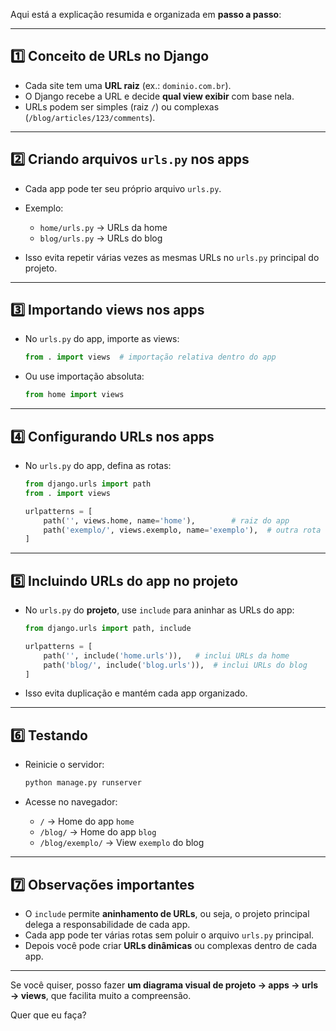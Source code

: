 Aqui está a explicação resumida e organizada em **passo a passo**:

---

## 1️⃣ Conceito de URLs no Django

* Cada site tem uma **URL raiz** (ex.: `dominio.com.br`).
* O Django recebe a URL e decide **qual view exibir** com base nela.
* URLs podem ser simples (raiz `/`) ou complexas (`/blog/articles/123/comments`).

---

## 2️⃣ Criando arquivos `urls.py` nos apps

* Cada app pode ter seu próprio arquivo `urls.py`.
* Exemplo:

  * `home/urls.py` → URLs da home
  * `blog/urls.py` → URLs do blog
* Isso evita repetir várias vezes as mesmas URLs no `urls.py` principal do projeto.

---

## 3️⃣ Importando views nos apps

* No `urls.py` do app, importe as views:

  ```python
  from . import views  # importação relativa dentro do app
  ```
* Ou use importação absoluta:

  ```python
  from home import views
  ```

---

## 4️⃣ Configurando URLs nos apps

* No `urls.py` do app, defina as rotas:

  ```python
  from django.urls import path
  from . import views

  urlpatterns = [
      path('', views.home, name='home'),        # raiz do app
      path('exemplo/', views.exemplo, name='exemplo'),  # outra rota
  ]
  ```

---

## 5️⃣ Incluindo URLs do app no projeto

* No `urls.py` do **projeto**, use `include` para aninhar as URLs do app:

  ```python
  from django.urls import path, include

  urlpatterns = [
      path('', include('home.urls')),   # inclui URLs da home
      path('blog/', include('blog.urls')),  # inclui URLs do blog
  ]
  ```
* Isso evita duplicação e mantém cada app organizado.

---

## 6️⃣ Testando

* Reinicie o servidor:

  ```bash
  python manage.py runserver
  ```
* Acesse no navegador:

  * `/` → Home do app `home`
  * `/blog/` → Home do app `blog`
  * `/blog/exemplo/` → View `exemplo` do blog

---

## 7️⃣ Observações importantes

* O `include` permite **aninhamento de URLs**, ou seja, o projeto principal delega a responsabilidade de cada app.
* Cada app pode ter várias rotas sem poluir o arquivo `urls.py` principal.
* Depois você pode criar **URLs dinâmicas** ou complexas dentro de cada app.

---

Se você quiser, posso fazer **um diagrama visual de projeto → apps → urls → views**, que facilita muito a compreensão.

Quer que eu faça?

